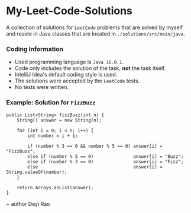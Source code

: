 # My-Leet-Code-Solutions
A collection of solutions for `LeetCode` problems that are solved by myself and reside in Java classes that are located in `./solutions/src/main/java`.

### Coding Information
* Used programming language is `Java 16.0.1`.
* Code only includes the solution of the task, **not** the task itself.
* IntelliJ Idea's default coding style is used.
* The solutions were accepted by the `LeetCode` tests.
* No tests were written.

### Example: Solution for `FizzBuzz`
```Apex
public List<String> fizzBuzz(int n) {
    String[] answer = new String[n];

    for (int i = 0; i < n; i++) {
        int number = i + 1;

        if (number % 3 == 0 && number % 5 == 0) answer[i] = "FizzBuzz";
        else if (number % 5 == 0)               answer[i] = "Buzz";
        else if (number % 3 == 0)               answer[i] = "Fizz";
        else                                    answer[i] = String.valueOf(number);
    }

    return Arrays.asList(answer);
}
```

~ author Deyi Rao

